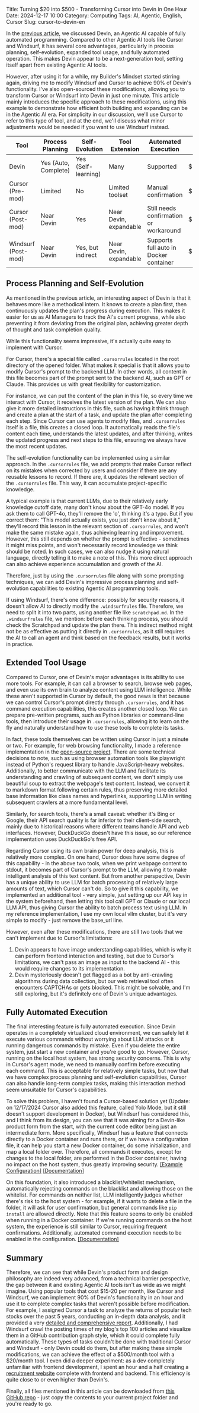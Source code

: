 Title: Turning $20 into $500 - Transforming Cursor into Devin in One Hour
Date: 2024-12-17 10:00
Category: Computing
Tags: AI, Agentic, English, Cursor
Slug: cursor-to-devin-en

In the [previous article](https://yage.ai/devin-vs-agent-cursor-en.html), we discussed Devin, an Agentic AI capable of fully automated programming. Compared to other Agentic AI tools like Cursor and Windsurf, it has several core advantages, particularly in process planning, self-evolution, expanded tool usage, and fully automated operation. This makes Devin appear to be a next-generation tool, setting itself apart from existing Agentic AI tools.

However, after using it for a while, my Builder's Mindset started stirring again, driving me to modify Windsurf and Cursor to achieve 90% of Devin's functionality. I've also open-sourced these modifications, allowing you to transform Cursor or Windsurf into Devin in just one minute. This article mainly introduces the specific approach to these modifications, using this example to demonstrate how efficient both building and expanding can be in the Agentic AI era. For simplicity in our discussion, we'll use Cursor to refer to this type of tool, and at the end, we'll discuss what minor adjustments would be needed if you want to use Windsurf instead.

| Tool                | Process Planning     | Self-Evolution    | Tool Extension   | Automated Execution | Price      |
|--------------------|---------------------|------------------|-----------------|-------------------|------------|
| Devin              | Yes (Auto, Complete) | Yes (Self-learning) | Many           | Supported         | $500/month |
| Cursor (Pre-mod)   | Limited             | No               | Limited toolset | Manual confirmation| $20/month  |
| Cursor (Post-mod)  | Near Devin          | Yes              | Near Devin, expandable | Still needs confirmation or workaround | $20/month |
| Windsurf (Post-mod)| Near Devin          | Yes, but indirect | Near Devin, expandable | Supports full auto in Docker container | $15/month |

## Process Planning and Self-Evolution

As mentioned in the previous article, an interesting aspect of Devin is that it behaves more like a methodical intern. It knows to create a plan first, then continuously updates the plan's progress during execution. This makes it easier for us as AI Managers to track the AI's current progress, while also preventing it from deviating from the original plan, achieving greater depth of thought and task completion quality.

While this functionality seems impressive, it's actually quite easy to implement with Cursor.

For Cursor, there's a special file called `.cursorrules` located in the root directory of the opened folder. What makes it special is that it allows you to modify Cursor's prompt to the backend LLM. In other words, all content in this file becomes part of the prompt sent to the backend AI, such as GPT or Claude. This provides us with great flexibility for customization.

For instance, we can put the content of the plan in this file, so every time we interact with Cursor, it receives the latest version of the plan. We can also give it more detailed instructions in this file, such as having it think through and create a plan at the start of a task, and update the plan after completing each step. Since Cursor can use agents to modify files, and `.cursorrules` itself is a file, this creates a closed loop. It automatically reads the file's content each time, understands the latest updates, and after thinking, writes the updated progress and next steps to this file, ensuring we always have the most recent updates.

The self-evolution functionality can be implemented using a similar approach. In the `.cursorrules` file, we add prompts that make Cursor reflect on its mistakes when corrected by users and consider if there are any reusable lessons to record. If there are, it updates the relevant section of the `.cursorrules` file. This way, it can accumulate project-specific knowledge.

A typical example is that current LLMs, due to their relatively early knowledge cutoff date, many don't know about the GPT-4o model. If you ask them to call GPT-4o, they'll remove the 'o', thinking it's a typo. But if you correct them: "This model actually exists, you just don't know about it," they'll record this lesson in the relevant section of `.cursorrules`, and won't make the same mistake again, thus achieving learning and improvement. However, this still depends on whether the prompt is effective - sometimes it might miss points, and won't necessarily record knowledge we think should be noted. In such cases, we can also nudge it using natural language, directly telling it to make a note of this. This more direct approach can also achieve experience accumulation and growth of the AI.

Therefore, just by using the `.cursorrules` file along with some prompting techniques, we can add Devin's impressive process planning and self-evolution capabilities to existing Agentic AI programming tools.

If using Windsurf, there's one difference: possibly for security reasons, it doesn't allow AI to directly modify the `.windsurfrules` file. Therefore, we need to split it into two parts, using another file like `scratchpad.md`. In the `.windsurfrules` file, we mention: before each thinking process, you should check the Scratchpad and update the plan there. This indirect method might not be as effective as putting it directly in `.cursorrules`, as it still requires the AI to call an agent and think based on the feedback results, but it works in practice.

## Extended Tool Usage

Compared to Cursor, one of Devin's major advantages is its ability to use more tools. For example, it can call a browser to search, browse web pages, and even use its own brain to analyze content using LLM intelligence. While these aren't supported in Cursor by default, the good news is that because we can control Cursor's prompt directly through `.cursorrules`, and it has command execution capabilities, this creates another closed loop. We can prepare pre-written programs, such as Python libraries or command-line tools, then introduce their usage in `.cursorrules`, allowing it to learn on the fly and naturally understand how to use these tools to complete its tasks.

In fact, these tools themselves can be written using Cursor in just a minute or two. For example, for web browsing functionality, I made a reference implementation in the [open-source project](https://github.com/grapeot/devin.cursorrules). There are some technical decisions to note, such as using browser automation tools like playwright instead of Python's request library to handle JavaScript-heavy websites. Additionally, to better communicate with the LLM and facilitate its understanding and crawling of subsequent content, we don't simply use beautiful soup to extract the webpage's text content. Instead, we convert it to markdown format following certain rules, thus preserving more detailed base information like class names and hyperlinks, supporting LLM in writing subsequent crawlers at a more fundamental level.

Similarly, for search tools, there's a small caveat: whether it's Bing or Google, their API search quality is far inferior to their client-side search, mainly due to historical reasons where different teams handle API and web interfaces. However, DuckDuckGo doesn't have this issue, so our reference implementation uses DuckDuckGo's free API.

Regarding Cursor using its own brain power for deep analysis, this is relatively more complex. On one hand, Cursor does have some degree of this capability - in the above two tools, when we print webpage content to stdout, it becomes part of Cursor's prompt to the LLM, allowing it to make intelligent analysis of this text content. But from another perspective, Devin has a unique ability to use LLM for batch processing of relatively large amounts of text, which Cursor can't do. So to give it this capability, we implemented an additional tool - very simple, just setting up our API key in the system beforehand, then letting this tool call GPT or Claude or our local LLM API, thus giving Cursor the ability to batch process text using LLM. In my reference implementation, I use my own local vllm cluster, but it's very simple to modify - just remove the base_url line.

However, even after these modifications, there are still two tools that we can't implement due to Cursor's limitations:

1. Devin appears to have image understanding capabilities, which is why it can perform frontend interaction and testing, but due to Cursor's limitations, we can't pass an image as input to the backend AI - this would require changes to its implementation.
2. Devin mysteriously doesn't get flagged as a bot by anti-crawling algorithms during data collection, but our web retrieval tool often encounters CAPTCHAs or gets blocked. This might be solvable, and I'm still exploring, but it's definitely one of Devin's unique advantages.

## Fully Automated Execution

The final interesting feature is fully automated execution. Since Devin operates in a completely virtualized cloud environment, we can safely let it execute various commands without worrying about LLM attacks or it running dangerous commands by mistake. Even if you delete the entire system, just start a new container and you're good to go. However, Cursor, running on the local host system, has strong security concerns. This is why in Cursor's agent mode, we need to manually confirm before executing each command. This is acceptable for relatively simple tasks, but now that we have complex process planning and self-evolution capabilities, Cursor can also handle long-term complex tasks, making this interaction method seem unsuitable for Cursor's capabilities.

To solve this problem, I haven't found a Cursor-based solution yet (Update: on 12/17/2024 Cursor also added this feature, called Yolo Mode, but it still doesn't support development in Docker), but Windsurf has considered this, and I think from its design, you can see that it was aiming for a Devin-like product form from the start, with the current code editor being just an intermediate form. More specifically, Windsurf has a feature that connects directly to a Docker container and runs there, or if we have a configuration file, it can help you start a new Docker container, do some initialization, and map a local folder over. Therefore, all commands it executes, except for changes to the local folder, are performed in the Docker container, having no impact on the host system, thus greatly improving security. [[Example Configuration]](https://github.com/grapeot/devin.cursorrules/blob/master/.devcontainer/devcontainer.json) [[Documentation]](https://docs.codeium.com/windsurf/advanced#dev-containers-beta)

On this foundation, it also introduced a blacklist/whitelist mechanism, automatically rejecting commands on the blacklist and allowing those on the whitelist. For commands on neither list, LLM intelligently judges whether there's risk to the host system - for example, if it wants to delete a file in the folder, it will ask for user confirmation, but general commands like `pip install` are allowed directly. Note that this feature seems to only be enabled when running in a Docker container. If we're running commands on the host system, the experience is still similar to Cursor, requiring frequent confirmations. Additionally, automated command execution needs to be enabled in the configuration. [[Documentation]](https://docs.codeium.com/windsurf/cascade#terminal-commands)

## Summary

Therefore, we can see that while Devin's product form and design philosophy are indeed very advanced, from a technical barrier perspective, the gap between it and existing Agentic AI tools isn't as wide as we might imagine. Using popular tools that cost $15-20 per month, like Cursor and Windsurf, we can implement 90% of Devin's functionality in an hour and use it to complete complex tasks that weren't possible before modification. For example, I assigned Cursor a task to analyze the returns of popular tech stocks over the past 5 years, conducting an in-depth data analysis, and it provided a very [detailed and comprehensive report](https://yage.ai/cursor_stock/). Additionally, I had Windsurf crawl the posting times of my blog's top 100 articles and visualize them in a GitHub contribution graph style, which it could complete fully automatically. These types of tasks couldn't be done with traditional Cursor and Windsurf - only Devin could do them, but after making these simple modifications, we can achieve the effect of a $500/month tool with a $20/month tool. I even did a deeper experiment: as a dev completely unfamiliar with frontend development, I spent an hour and a half creating a [recruitment website](https://github.com/grapeot/WeiLaiKeJi/) complete with frontend and backend. This efficiency is quite close to or even higher than Devin's.

Finally, all files mentioned in this article can be downloaded from [this GitHub repo](https://github.com/grapeot/devin.cursorrules) - just copy the contents to your current project folder and you're ready to go.